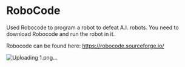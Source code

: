 # RoboCode
Used Robocode to program a robot to defeat A.I. robots. You need to download Robocode and run the robot in it. 

Robocode can be found here: https://robocode.sourceforge.io/

![Uploading 1.png…]()

